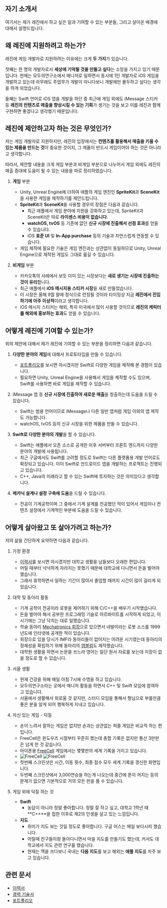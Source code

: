 ## 자기 소개서 

여기서는 제가 레진에서 하고 싶은 일과 기여할 수 있는 부분들, 그리고 살아온 배경에 대해서 설명드립니다.

## 왜 레진에 지원하려고 하는가?

레진에 게임 개발자로 지원하려는 이유에는 크게 **두 가지**가 있습니다.

첫째는 한 명의 개발자로서 **세상에 기억될 것을 만들고 싶다**는 소망을 가지고 있기 때문입니다. 현재는 모두의연구소에서 매니저로 일하면서 동시에 1인 개발자로 iOS 게임을 개발하고 있는데 아무래도 주업무가 개발이 아니다보니 개발에만 몰두하고 싶다는 생각을 하게 되었습니다.

둘째는 Swift 언어로 iOS 앱을 개발을 하던 중 최근에 게임 외에도 iMessage 스티커 등 **레진의 컨텐츠로 매출을 향상시킬 수 있는 기회**가 생기는 것을 보고 이를 레진과 함께 구현하면 좋겠다고 생각했기 때문입니다.

## 레진에 제안하고자 하는 것은 무엇인가?

저는 게임 개발자로 지원하지만, 레진의 입장에서는 **컨텐츠를 활용해서 매출을 키울 수 있는 제품을 만드는 것**이 중요한 것이지, 그 제품이 반드시 게임이어야 하는 것은 아니라고 생각합니다. 

따라서, 제안할 내용을 크게 게임 부분과 비게임 부분으로 나누어서 게임 외에도 레진의 매출 증대에 도움이 될 수 있는 내용을 따로 정리하였습니다.

1. **게임** 부분
	* Unity, Unreal Engine에 더하여 애플의 게임 엔진인 **SpriteKit**과 **SceneKit**을 사용한 게임을 제작하기를 제안드립니다. 
	* **SpriteKit**과 **SceneKit**을 사용할 경우의 장점은 다음과 같습니다.
		* 최근 애플에서 게임 분야에 지원을 강화하고 있는데, SpriteKit과 SceneKit은 따로 **라이센스 비용이 없습니다**.
		* **watchOS, tvOS** 등 기존에 없던 **신규 시장에 진출해서 선점 효과**를 얻을 수 있습니다.
		* iOS **표준 UI** 및 **In-App purchase** 등의 기술과 자연스럽게 연동할 수 있습니다.
	* 게임 제작에 필요한 기술은 게임 엔진과는 상관없이 동일하므로 Unity, Unreal Engine으로 제작된 게임도 그대로 옮길 수 있습니다.
		
2. **비게임** 부분
	* 카카오톡의 사례에서 보듯 이미 있는 시장보다는 **새로 생기는 시장에 진출하는 것이 유리**합니다. 
	* 최근 애플에서 **iOS 메시지용 스티커 시장**을 새로 만들었습니다. 
	* 이 시장은 올해 9월 말에 정식으로 런칭될 것이라 타이밍상 지금 **레진에서 진입하기에 아주 이상적**이라고 생각합니다.
	* iOS 메시지 스티커는 해외, 특히 미국에서 많이 사용할 것이므로 **레진의 케릭터를 해외에 홍보하는 효과**도 얻을 수 있습니다.

## 어떻게 레진에 기여할 수 있는가?

위의 제안에 대해서 제가 레진에 기여할 수 있는 부분을 정리하면 다음과 같습니다.

1. **다양한 분야의 게임**에 대해서 프로토타입을 만들 수 있습니다.
	* [포트폴리오](2016-07-21-Portfolio.md)를 보시면 아시겠지만 Swift로 다양한 게임을 제작해 본 경험이 있습니다.
	* 필요하면 Unity, Unreal Engine을 사용해서 게임을 제작할 수도 있으며, Swift를 사용하면 바로 게임을 제작할 수 있습니다.
	
2. iMessage 앱 등 **신규 시장에 진출하여 새로운 매출**을 창출하는데 도움을 드릴 수 있습니다.
	* Swift는 범용 언어이므로 iMessage나 다른 일반 앱처럼 게임 이외의 앱 제작도 가능합니다.
	* watchOS, tvOS 등의 신규 시장을 위한 제품을 만들 수 있습니다.

3. **Swift로 다양한 분야의 개발**을 할 수 있습니다.	
	* Swift는 애플에서 오픈 소스로 공개한 이후 서버부터 프론트 엔드까지 다양한 분야의 개발에 사용됩니다.
	* 최근 구글에서도 Swift를 고려할 정도로 Swift는 다른 플랫폼용 개발 언어로도 확장되고 있습니다. 이미 Swift로 안드로이드 앱을 개발하는 프로젝트는 진행되고 있습니다.
	* C++, Java의 미래라고 할 수 있는 Swift에 투자하는 것은 의미있다고 생각합니다.
	
4. **메카닉 설계나 설정 구축에 도움**을 드릴 수 있습니다.
	* 전공이 기계공학이며 그 중에서 기계 설계를 전공했던 적이 있어서 게임이나 컨텐츠 설정에서 기계적인 부분에 도움을 드릴 수 있습니다. 

## 어떻게 살아왔고 또 살아가려고 하는가?

저의 삶을 간단하게 요약하면 다음과 같습니다.

1. 가정 환경 
	*  [이력서](2016-07-12-Resume.md)를 보시면 아시겠지만 대학교 생활을 남들보다 오래한 편입니다. 
	* 어릴 때부터 넉넉하게 자라지는 못했기 때문에 대학교에 다니면서 돈을 벌어야 했습니다. 
	* 그래서 휴학하면서 일하는 기간이 많아서 졸업할 때까지 시간이 많이 걸리게 되었습니다.

2. 대학 및 동아리 활동
	* 기계 공학이 전공이라 로봇을 제어하기 위해 C/C++을 배우기 시작했습니다.
	* 돈을 벌어야 해서 공부한 프로그래밍 기술로 아르바이트를 시작하게 되었고, 이 시기에는 그냥 닥치는 대로 일했습니다.
	* 학술 동아리 [Mechatronics 회장](http://mecha.namoweb.net/xe/History)으로 있으면서 네발이라는 로봇 소스를 1999년도에 인터넷에 공개한 적이 있습니다.
	* 회장으로 있을 당시가 IMF라 동아리들이 없어지는 어려운 시기였는데 동아리의 정체성을 확립하기 위해 동아리의 [앰블럼](http://mecha.namoweb.net/xe/CI)도 제작했습니다.
	* 대학원 생활을 하면서 논문을 쓰느라 영어는 일단 원서 자료를 보는데 지장이 없을 정도로 할 수 있습니다.

3. 서울 생활
	* 현재 건강을 위해 매일 아침 7시에 수영을 하고 있습니다.
	* 모두의연구소라는 곳에서 매니저 활동을 하면서 C++ 및 Swift 모임에 참여하고 있습니다.
	* 서울에서 생활해서 외로울 것 같지만, 스터디 모임을 통해서 형님으로 부를만큼 좋은 분을 알게 되어 행복하게 지내고 있습니다.

4. 자신 있는 게임 - 덕질
	* 손이 느려서 잘하는 게임은 없지만 손과는 상관없는 퍼즐 게임은 비교적 하는 편입니다.
	* FreeCell은 윈도우즈 시절부터 꾸준히 했는데 총합 기록은 없지만 통산 3만판은 넘게 한 것 같습니다.
	* 아이폰용 [FreeCell](https://itunes.apple.com/kr/app/freecell-free/id301987699?mt=8) 게임에서는 몇몇판의 세계 기록을 가지고 있습니다.
	* ![FreeCell](_assets/_FreeCell.jpg) ![FreeCell](_assets/_FreeCell_Score.jpg)
	* 첫번째 스크린샷은 시간, 이동 횟수, 최종 점수 모두 세계 기록을 갱신한 화면입니다.
	* 두번째 스크린샷에서 3,000연승을 하는게 나오는데 중간에 폰이 꺼지는 등의 문제가 없으면 기본적으로 거의 모든 판을 풀 수 있습니다.
5. 게임 외에 덕질 하는 것
	* **Swift**
		* 농담이 아니라 정말 좋아합니다. 정말 잘 하고 싶고, 대학교 1학년 때 **C++**을 접한 이후로 제2의 인생을 살고 있는 느낌입니다.
	* **지도**
		* 취미가 지도 보는 것일 정도로 좋아합니다. 구글 어스는 매일 보다시피 했습니다. 
		* 어릴때 친구들이랑 돌아다니면서 마을 지도를 만들기도 했는데, 커서도 대학교에서 지도 관련 연구를 했습니다. 
		* 현재는 맥을 쓰다보니 국내는 **다음 지도**를 보고 해외는 **애플 지도**를 자주 보고 있습니다.

## 관련 문서

* [이력서](2016-07-12-Resume.md)
* [경력 기술서](2016-07-21-Employment-Highlight.md)
* [포트폴리오](2016-07-21-Portfolio.md)